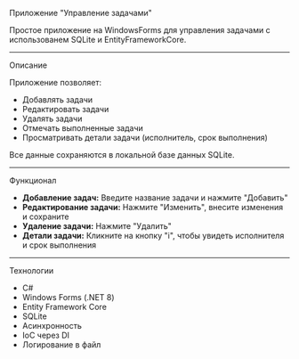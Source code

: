 ﻿Приложение "Управление задачами"

Простое приложение на WindowsForms для управления задачами с использованем SQLite и EntityFrameworkCore.

---

Описание

Приложение позволяет:
- Добавлять задачи
- Редактировать задачи
- Удалять задачи
- Отмечать выполненные задачи
- Просматривать детали задачи (исполнитель, срок выполнения)

Все данные сохраняются в локальной базе данных SQLite.

---

Функционал

- **Добавление задач:** Введите название задачи и нажмите "Добавить"
- **Редактирование задачи:** Нажмите "Изменить", внесите изменения и сохраните
- **Удаление задачи:** Нажмите "Удалить"
- **Детали задачи:** Кликните на кнопку "i", чтобы увидеть исполнителя и срок выполнения

---

Технологии

- C#
- Windows Forms (.NET 8)
- Entity Framework Core
- SQLite
- Асинхронность 
- IoC через DI 
- Логирование в файл